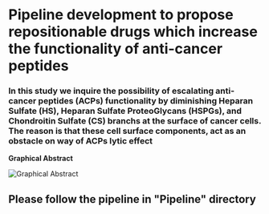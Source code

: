 # Pipeline development to propose repositionable drugs which increase the functionality of anti-cancer peptides ##

### In this study we inquire the possibility of escalating anti-cancer peptides (ACPs) functionality by diminishing Heparan Sulfate (HS), Heparan Sulfate ProteoGlycans (HSPGs), and Chondroitin Sulfate (CS) branchs at the surface of cancer cells. The reason is that these cell surface components, act as an obstacle on way of ACPs lytic effect #



**Graphical Abstract**


![Graphical Abstract](https://github.com/ElyasMo/ACPs_HS_HSPGs_CS/blob/main/Figures/Abstract.jpg)

## Please follow the pipeline in "Pipeline" directory ## 

